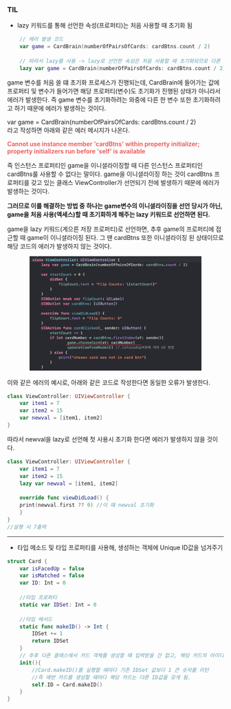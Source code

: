 ### TIL

- lazy 키워드를 통해 선언한 속성(프로퍼티)는 처음 사용할 때 초기화 됨
```swift
    // 에러 발생 코드
    var game = CardBrain(numberOfPairsOfCards: cardBtns.count / 2)

    // 따라서 lazy를 사용 -> lazy로 선언한 속성은 처음 사용할 때 초기화되므로 다른 프로퍼티를 사용할 수 있다. 
    lazy var game = CardBrain(numberOfPairsOfCards: cardBtns.count / 2)

```
game 변수를 처음 쓸 떄 초기화 프로세스가 진행되는데, CardBrain에 들어가는 값에 프로퍼티 및 변수가 들어가면 해당 프로퍼티(변수)도 초기화가 진행된 상태가 아니라서 에러가 발생한다. 즉 game 변수를 초기화하려는 와중에 다른 한 변수 또한 초기화하려고 하기 때문에 에러가 발생하는 것이다.

var game = CardBrain(numberOfPairsOfCards: cardBtns.count / 2) <br>라고 작성하면 아래와 같은 에러 메시지가 나온다. <br>
<div style="color: #ee5253; margin-bottom: 10px; font-weight: 600; border-radius: 10px;">
Cannot use instance member 'cardBtns' within property initializer; property initializers run before 'self' is available
</div>

즉 인스턴스 프로퍼티인 game을 이니셜라이징할 때 다른 인스턴스 프로퍼티인 cardBtns룰 사용할 수 없다는 말이다.
game을 이니셜라이징 하는 것이 cardBtns 프로퍼티를 갖고 있는 클래스 ViewController가 선언되기 전에 발생하기 때문에 에러가 발생하는 것이다.

**그러므로 이를 해결하는 방법 중 하나는 game변수의 이니셜라이징을 선언 당시가 아닌, game을 처음 사용(액세스)할 때 초기화하게 해주는 lazy 키워드로 선언하면 된다.**

game을 lazy 키워드(게으른 저장 프로퍼티)로 선언하면, 추후 game의 프로퍼티에 접근할 때 game이 이니셜라이징 된다. 그 땐 cardBtns 또한 이니셜라이징 된 상태이므로 해당 코드의 에러가 발생하지 않는 것이다.

<div align="center">
<img src="../../images/20210201/11.png" width="400"/>
</div>

이와 같은 에러의 예시로, 아래와 같은 코드로 작성한다면 동일한 오류가 발생한다.
```swift
class ViewController: UIViewController {
    var item1 = 7
    var item2 = 15
    var newval = [item1, item2] 
}
```
따라서 newval을 lazy로 선언해 첫 사용시 초기화 한다면 에러가 발생하지 않을 것이다.
```swift
class ViewController: UIViewController {
    var item1 = 7
    var item2 = 15
    lazy var newval = [item1, item2]

    override func viewDidLoad() {
    print(newval.first ?? 0) //이 때 newval 초기화
    }
}
//실행 시 7출력
```





---
- 타입 메소드 및 타입 프로퍼티를 사용해, 생성하는 객체에 Unique ID값을 넘겨주기
```swift
struct Card {
    var isFacedUp = false
    var isMatched = false
    var ID: Int = 0

    //타입 프로퍼티
    static var IDSet: Int = 0

    //타입 메서드
    static func makeID() -> Int {
        IDSet += 1
        return IDSet
    }
    // 추후 다른 클래스에서 카드 객체를 생성할 때 입력받을 건 없고, 해당 카드의 아이디를 자동으로 리턴.
    init(){
        //Card.makeID()를 실행할 때마다 기존 IDSet 값보다 1 큰 숫자를 리턴
        //즉 매번 카드를 생성할 때마다 해당 카드는 다른 ID값을 갖게 됨. 
        self.ID = Card.makeID()
    }
}

```